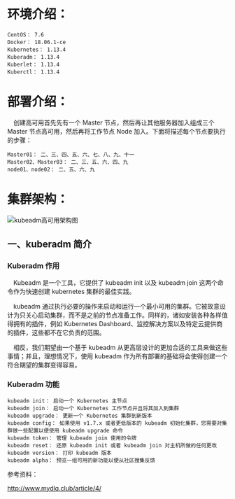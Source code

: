 # 环境介绍：

    CentOS： 7.6
    Docker： 18.06.1-ce
    Kubernetes： 1.13.4
    Kuberadm： 1.13.4
    Kuberlet： 1.13.4
    Kuberctl： 1.13.4
    
# 部署介绍：

&#8195;创建高可用首先先有一个 Master 节点，然后再让其他服务器加入组成三个 Master 节点高可用，然后再将工作节点 Node 加入。下面将描述每个节点要执行的步骤：

    Master01： 二、三、四、五、六、七、八、九、十一
    Master02、Master03： 二、三、五、六、四、九
    node01、node02： 二、五、六、九

# 集群架构：

  ![kubeadm高可用架构图](https://github.com/Lancger/opsfull/blob/master/images/kubeadm-ha.jpg)
 
## 一、kuberadm 简介

### Kuberadm 作用

&#8195;Kubeadm 是一个工具，它提供了 kubeadm init 以及 kubeadm join 这两个命令作为快速创建 kubernetes 集群的最佳实践。

&#8195;kubeadm 通过执行必要的操作来启动和运行一个最小可用的集群。它被故意设计为只关心启动集群，而不是之前的节点准备工作。同样的，诸如安装各种各样值得拥有的插件，例如 Kubernetes Dashboard、监控解决方案以及特定云提供商的插件，这些都不在它负责的范围。

&#8195;相反，我们期望由一个基于 kubeadm 从更高层设计的更加合适的工具来做这些事情；并且，理想情况下，使用 kubeadm 作为所有部署的基础将会使得创建一个符合期望的集群变得容易。

### Kuberadm 功能

    kubeadm init： 启动一个 Kubernetes 主节点
    kubeadm join： 启动一个 Kubernetes 工作节点并且将其加入到集群
    kubeadm upgrade： 更新一个 Kubernetes 集群到新版本
    kubeadm config： 如果使用 v1.7.x 或者更低版本的 kubeadm 初始化集群，您需要对集群做一些配置以便使用 kubeadm upgrade 命令
    kubeadm token： 管理 kubeadm join 使用的令牌
    kubeadm reset： 还原 kubeadm init 或者 kubeadm join 对主机所做的任何更改
    kubeadm version： 打印 kubeadm 版本
    kubeadm alpha： 预览一组可用的新功能以便从社区搜集反馈


参考资料：

http://www.mydlq.club/article/4/
